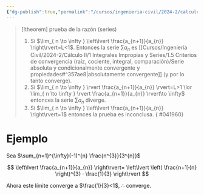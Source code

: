 ```yaml
---
{"dg-publish":true,"permalink":"/cursos/ingenieria-civil/2024-2/calculo-ii/1-integrales-impropias-y-series/1-5-criterios-de-convergencia-raiz-cociente-integral-comparacion/prueba-de-la-razon-para-evaluar-convergencia-de-series/","tags":["I1MAT1620"]}
---
```



> [!theorem] prueba de la razón (series)
> 1. Si $\lim_{ n \to \infty } \left\lvert  \frac{a_{n+1}}{a_{n}}  \right\rvert=L<1$. Entonces la serie  $\sum a_{n}$ es [[Cursos/Ingeniería Civil/2024-2/Cálculo II/1 Integrales Impropias y Series/1.5 Criterios de convergencia (raíz, cociente, integral, comparación)/Serie absoluta y condicionalmente convergente y propiedades#^357ae8\|absolutamente convergente]] (y por lo tanto converge).
> 2. Si $\lim_{ n \to \infty }  \rvert \frac{a_{n+1}}{a_{n}} \rvert=L>1 \lor \lim_{ n \to \infty }  \rvert \frac{a_{n+1}}{a_{n}} \rvert\to \infty$ entonces la serie $\sum a_{n}$ diverge.
> 3. Si $\lim_{ n \to \infty } \left\lvert  \frac{a_{n+1}}{a_{n}}  \right\rvert=1$ entonces la prueba es inconclusa.
{ #041960}


# Ejemplo

Sea $\sum_{n=1}^{\infty}(-1)^{n} \frac{n^{3}}{3^{n}}$

$$
\left\lvert  \frac{a_{n+1}}{a_{n}}  \right\rvert= \left\lvert  \left( \frac{n+1}{n} \right)^{3} · \frac{1}{3} \right\rvert   
$$

Ahora este límite converge a $\frac{1}{3}<1$, $\therefore$ converge.
